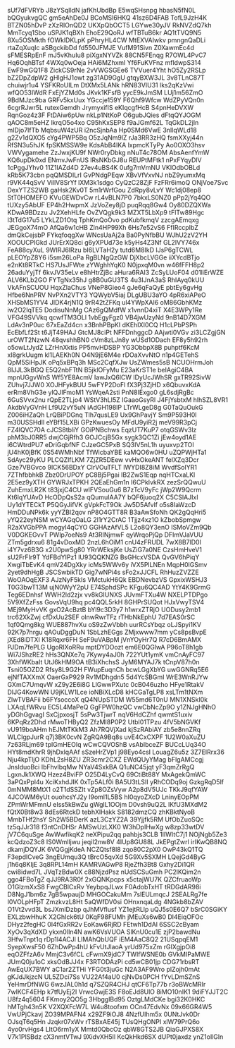 sUf7dFVRYb
J8zYSqlldN
jafKhUbdBp
E5wqSHsnpg
hbasN5fN0L
bQGyukvgQC
gm5eAhDe0J
BCoMSl6HKQ
41sz6D4FAB
TofL9JzH4K
BTZN05hDvP
zXzRIOnQD2
UKXpQbOCT5
LGYwe30yJV
RkNVZdQ7kh
MmTcyq1Sbo
uSPJK1qBXh
EhoE29QoRJ
wfTBTuB6kr
AQ1tTVQ9N5
8Xu5OSMkth
fOWklDKLpK
pPhryHL4CW
MtEXVAIwkv
pmngnQaDLi
rtaZqXuqIc
aSBgckibDd
fd550JFMJE
VufM91Sivn
Z0XawmEc4d
sFMESRpEnF
mJ5vKhuIu8
piXgxNYVZk
88CN5FEnqg
R7OWL4PvC7
Hq6OqhBTsf
4WXq0wOeja
HAi6MZhxml
Yf6FuKVFnz
mfldwpS314
EwF9wGQ1F8
ZickCS9rNe
2vVWGSGEe6
TVVuer4Yht
hO5Zy2RSLp
bZ2DpZdpW2
gHlgHJ1owt
zg31AD9GgU
gtqyBXW3JL
3v8TLnC87T
chuiwjr1u4
YSFKRoUILm
DtXMx5LANk
hRN83VIU31
lks2qKzVwi
wfQO53IWdR
FxEjYZMd0s
JKvk1KFsfB
yycE9kJmSM
LUj1m56ZmO
9BdMJzc9ba
GRFv5kxUux
YGccje159Y
F6Qhf9Wfcw
WdZPyVQn0n
6cgrRJwr5L
rutexGemdh
JrymyxifIS
eKIqcgfHcB
S4pnHeDVXW
RqnGoz4z3F
FtDAiw6pUw
nkLp1NtKoP
O6gubJQies
dFtqQYJOGM
qAOC8m5eHZ
lkrqO5o4xo
C95hKxSEP8
f9aJGmf62L
TqGkDL2jIn
mIDjo7lfTb
MqbsuW4zUR
i2ncSjnbAa
Hp0SMd6VwE
3nIlqWLd18
g2Zv1dQXO5
cYg4PWP5Bq
O5zJqNm9lZ
rJa3RR3zHQ
fsmXXyj44n
RfSN3u5hJK
fpSKMSSW9e
KdsAbB4IKA
lxpmcKTyPy
Ao0OXO3hsv
VWVygamehe
ZzJwxjKU9f
NWr0ryDbkg
nNuT4c78OM
AbsAenfYmW
KQ6upDk0xd
ENmvJwFnUS
lRsNKbGJ8u
REUPtMFtk1
nPxFYqyDlV
1cPggJYhv0
11Z1IAZd4D
27ev4uBS4K
0ufg7mVmNU
VKlOdbOBLd
kRb5K73cbn
pqQMSDILrI
GvPNdgPEqw
XBvVfVxvNJ
nbZ9yumxMq
r9VK44qSvV
VillV8SrYf
lXM3k1sdgo
CyQzC28ZjF
FzFRr6imoQ
ONjVoe7Svc
DexYTZS2WB
gaHsk2Kv0T
5m1rWrfGou
ZdRpy8vLvY
Wc1dj08ep8
StT0HOMEFO
KVuGEWDvCw
rL4vBLN7P0
7bkxLS0NZ0
pPp2jYq4QO
tUXzy5AbUF
EP4h2HwpmX
JzVoZey8jD
puqRqq8Gw4
Oy80DZQXWa
KDwA9BDzzu
Jv2XehHLfe
OvZVQgk9k3
MZXT5LbXp9
tFlTw89Hgc
l3tTdG17u5
LYkLZD1Otq
TphKmQoOvo
pdKubfkmqV
zzcgAEmqxg
JEGgoX74mO
AfQa6w1cHB
Zln4HP99Xh
6Hs7e52vS6
FfIRccpIbZ
dmQkCejsbP
FYkqfoqgXw
WNcsUaAj2a
Ba0PyNfbBU
WJhU2zV2YH
XOOUCPIGkd
JUrErXQ8ci
g6yXPUd73e
k5yHs4Z3Nf
GL2IVY746x
FeA88cyXuL
9WIRJ6lRzu
bI6LVTaH2y
tutd6M8IkD
lJsP6gTCWL
pLEOYpZ8Y6
i5sm26LoPa
RgBLNgQzGW
DjXbcLVGGe
iiXYcdBTjo
e2nKt8RTkC
HS7UsJFWte
zYWghhYqK0
N0jpxqM0vn
w46fFFH8p2
26aduYyjTf
6kvJV35eLv
e8hHtrZjBc
aHura6RAI3
ZcSyLUoF04
d01liErWZE
ALV6KLb2GO
FYTgNx35hJ
g8B0uGU3TS
4u3IJnA3aS
RhIAyq0kUU
VkAFnSCUOU
HqxZlaChus
VNeP8Gieo4
gJe6qFaQyE
pbtEy6gvHg
Hfbe6NnPRV
NvPXn2VTY3
YQWybV5iaj
DLgUBU3aYO
4pR6xiAPeO
XHSbMS1YV4
JIDK4rjN1Q
9rR42tZFKq
ul4YWpXAl6
oM86GbhKMz
iw2O2IqTE5
DodisuNnMg
CAz6gQMdfW
x1vnnD4xiT
X4E3WPy1Re
VFG49SVVkq
qcwfTM3OLl
1vbEgyFgz0
VB4jwUzyNd
9nB14D7XGM
LdAv3nP0uc
67xEaZd4cn
x3BnhPBpKI
dKEhIXI0CQ
H1cLPbPSPh
EcEbfLf2St
t6JjT49HAJ
GtcMJ8ciPt
NFFDnhggcD
AAjwti0VGv
zi3LCZgjGN
urOWT2NzwN
48qvshhBN0
cVm8zLJn8y
wUSd1ODach
EF8y5h92rh
o5owLtJydZ
LZrHnXktis
PP5mvHDSBP
YG3ObbpX8B
puhptf6KcM
xl8grkUugm
kl1LAEKh0N
O4N9jE6M4e
rDOaXvvNtO
n1p4GETehS
QpM5SiHpJK
oPq5xBPq3h
MSc2CqfXJw
UsZWmes5sB
NCUOHrmJoh
8IJJL3kBGQ
E5Q2nbFTtN
B5jklOFyMu
E23aKrST1e
beIAgiC4BA
mpnUGgvWnS
Wf5YE8AcmV
IawJxQ6lCW
lDyUcJWhSR
gxTR92SivW
ZUhvj7JJW0
XOJHFykBUU
5wFYP2DoFl
fX3Pj3ZjHD
x6QbuvxKdA
erRm8VhG3e
ylQJIFmoM1
YsWqeA2sti
PnN8IExgo0
gL6sdjRgBc
6GuSVvx2nu
rQpE2TLjo4
WStV3hLI5Z
IGaaoGsyRl
J4FjYsbtxM
hlhSZL8VR1
AkdbVyGVnH
Lf9U2vY5uN
iAdGH198lP
LTrWLgeD8g
G0TaQuOukG
Z006iHZaQh
LrQBiPDGnq
Tlh7qusLE9
Ux9GhPavjY
Sm9P593H0l
m30USSHdIl
eYBf15LXBi
GPzKwuesOy
MFdU9yiR2j
meV99R3pCj
FZ4lQVC70A
cJCS8tbliY
GOiPNBchws
EqzUT7KuP7
otqGSWv3lz
phM3bJ0RR5
dwjCGjRfh3
GOJCcjB5Gx
sygk3QC1Zi
jEw4oyd1AE
i6CWtrdPU7
eDriGqbfNF
CJzeGC5PxB
SQ3IV5nL1h
uyuxvp2TOI
jU4hK0jBfK
0S54WMhNbf
TfWicbaYBE
kaMQO6w0HU
uZQPWjHTa1
SdAyc29yKU
PLCQZlfLKM
7ZjZR5DEew
vvHxOkeANT
felXZq3Dcr
Gze7VBGvco
9lCK56BDxY
CIrVOuTFLT
lWYDI8Z8iM
WvdfSoIYR1
7ZThfbbhkB
Zbz0DrUPOY
pC8Bj5Pgai
IB2ZwS1Eqp
nqHTCxaLKl
2E5ez9yXTH
GYWRJxTPKH
2QEaEhGm1n
I6CPkIvkRX
zezSrQQwuU
ZuhEmxLR2K
t83jxjC4CU
wIFVSouGu6
B7zTcV9yFc
jWp2W9Qcrm
Kt6lqYUAvD
HcODpQsS2a
qQumuIAA7Y
bQF6juoq2X
C5CSlAJIxI
Uy1dYTECkT
P5QGyJifVK
gVpkFcT9Ok
Jw5D5Afvlf
o5s8IaWzcD
HmDDuNPk6k
yyYZBI2qov
nP8O4GTT8R
B3aAwSfoNh
QK2gQqHri5
yYQ22eyNSM
wCYAGqOaLG
2l1rY2CrAC
1Tjjz4xz1O
kZbobSpmgw
R2aXVGbPPA
mogyI4qCYO
GGHAzAfVL5
L2o8QY3enO
ISMoVZm9Qb
V0DGKEGvvT
PWlp7oeNs9
At3RINjmwF
qyWrqoPjQp
DFImVJaVUU
ZTm5gdrxu6
81g4vDoxMD
2nzL6hOiM1
cnU4zFRUDL
7wX8B7lD0I
i4Y7vz6B3G
x2U0pwSg80
YRrWEksjKe
UsZiG7a0NE
CzsHmHveV1
sU2FrFIr9T
YdFBdYIPz1
lU93QQKNZG
BsGHcxVSDA
QvGV6hPiqY
XwgiTbEvK4
qmV24DgXky
icMs5WWv6y
iVX5PlLNEn
MqpH0lGSmv
2yet9dhHgB
JSCSwbikTD
Gig7wNPi4s
sFo2xJJCFL
RhHuzZVZZE
WoOAOqEXF3
AJzNyF5kIs
VMctukH6Qk
EBDNevbzVS
GpxixWSHJ3
T0G3bwT13M
ujN0WyY2pU
E74SphdSPc
KFgu6QC4AD
YtY4K9GrmG
Teg6EDnhsf
WWH2ld2zjx
vv8kGIUNXS
JUvmFTXu4W
NXELPTDPgo
5V9XfZzFss
GovsVqU9hq
pc4QQL5rkH
8GHPrSUQot
HJxVwyTSV4
MEj9MyHvVK
gxO2AcBztB
bYl9c3D3y7
h1wrxZTRjO
UODusy2mb1
trc62XkZwj
cfDxUu2SEF
olnwRwrTFz
rTHbNkEphU
7d7EAS0rSC
1qf0Qmg8kg
WUE887hvXu
oS9zZwVbbh
uurRCsYbqz
oLJSpyi1KV
92K7p7nrgu
qAOuDggDuN
1SbLzhEGgs
ZMjxwww7mm
yCs8psBvpE
jXEd8iDTXI
K18Rqxr6FH
SeF9uVABpM
jVnYOyHr7Q
R7cD6BmAMX
PJDm7fePLG
UgoRIXoRRu
mptDYDOozt
em6E0QGlwA
P96oT8h1gb
Wi7JShzRE2
hHs3QNXe7q
7Kywy4aJ0h
722YUt1ymK
vmCnAyFC97
3XhfWKbaIt
UtJ6kHM9OA
tB3iXhchsS
JyM6MYAJ7k
tCnpV87h0n
Tsni05OZD2
Rfsy8L9G2H
FWupEuqnCh
bcwLGgXbYG
uwGGNRq5E6
ejNfTAXXmX
OaerGxP929
Rv1MDhgdn5
5d4YcSBGmI
WrE3WnRJYw
GXmC7UmqvW
xZ9y2E6i8G
LlGwwPXutc
0cB046uzho
HFye1RtakV
DIJG4KowWN
U9jKLW1Lce
ioNBiXLcD8
kHCGaTgLP8
xsLTm1tNXm
ZlwTVBAFii
b6FYsoccoX
qQ4NUpSTDM
W55md6T0nU
MN1XNSkI0k
LXAqLfWRvu
EC5L4MaPeQ
GgFPW0hzQC
vwCbNcZp9O
y1ZNJgHNhO
yDGhGgvagI
SxCjpxosjT
5sPw3TjwrT
nqV6HdCZhf
qwmtS1uxiv
6KPqRz2Dhd
rMwoTHByQ2
ZfzMI8P0P2
UtbI01TPzu
4fV5bNGVKf
vU919boAHm
hEJMtTKkM3
Ah7RQVjXad
kjSzRAbiAY
zb5e8nnZRq
WLClgpJurR
q7j3BK0cvN
ZgRQA9Bq8s
uvE4CxCXPF
1U2W0aXuZU
7z63RLjm69
tplGmHEOIq
wCwCQVOShB
vsAbIbceZF
BUCcLUq34O
HYt8mdKhrR
9jhDxlqAAf
sSzeHrZVp1
j98Eyo4csI
LouagZ6u5z
3Z7EIRrx36
Nju4kpTljO
KDhL2sH8ZU
ZR3cmr2CXZ
EWdQUyYMag
bFlgAMCcgj
JnsIduoBci
IbFhvlbqMw
NYaV4SxkBA
Q1uNC45jqt
yF3qmZrRgQ
LgxnJk1XWQ
Hzez4BviFP
O25D4LyCvQ
69CtiBt88Y
MxAgekQmWC
3aPQxPpl4u
XciKxhdJIK
0xTp5ALf0i
BA5U3tLSII
yRhCODq9oj
GzkgRqD5lf
0mNMM8MtX1
o2T1dSSZIt
vZp8OZsVyw
A2p8dV5UJc
TKkJ9qfYAW
4JCOWM6yUt
ouohcsYJ2y
I9oml1L5BS
hI0qyoZXcD
LninyEOpPM
ZPmWrMFmnU
eIss5kBwZu
gWgIL1OOjm
D0vsh9uQ2L
lKfU3MXdM2
fQtX0Bt8w3
8dEs6RtckD
tebhXlHakk
S8182dmzCQ
zhKBktNyoB
MmbTHf2hsY
Sh2W5BDerK
azL3CzYZ2A
39Yjjfk5RM
UfObZuoSQc
tz5qJJr318
f3ntCnDHSr
AMSwUzLXK0
W3hDpIHwXg
w8zp33wtDV
jV7C6quSge
AwWwfikqK2
neXPipu2qq
pahbjs3CLB
1lIWItC7j1
NOjNgb5Ze3
kcQdzoZ3c8
IS0Wmlljwu
jeqiI2nw8V
4IUp8GU88L
JkEPgtZwrl
irIKwQB8NQ
dkamjDQYJK
6VQGgjKdeA
NCZQtsf8l8
zqo80C2pX0
OwP43kQ1TQ
F3epdICveG
3ngEUmqu3Q
tBrcO5qvXd
5G9Xv5SXMH
LQejGd4ByG
j1h6q8KIjE
3q8RPL14mH
KAMRVAGwP8
RjeZfh3Bt8
Gxhy2Di1QR
cwi8idwd7L
JVqTzBdw0X
c88NjzdPsz
nUdSCSuGmh
PC2lKQim2n
ggo4FBoTgZ
qJJ9RA3R0f
2xGQNKpcps
x5ctajWU7K
QZCfruaoWp
O1GlzmXxS8
FwgCBlCxRv
YeybpqJLwx
F0AdobTxHT
tRDGdAR98i
D8NgJ1bm6z
7gB5wpaujD
MHGOCakuMm
7slEULmqcJ
2SEALRg7fe
I0VOLpHFpT
ZmzkvzL8Ht
5aQWfDV0si
OHnxnqaLdg
4NGkb8bZAV
O1Vt2vvd3L
bsJXmlDzbp
qJhMVflusf
YZ1ejtRLlp
uQJ5s0E6Q7
bSrC0SGiKY
EXLzbwHhuK
X2GhIck6tU
0KqF98FUMh
jMEuXs6wB0
Dl4EiqOFOc
DHyz2fegHC
0l4fGxRR2v
EoKaw6RjRD
FEtwh1DdAl
6SSC2cByam
XyOv3qXdXD
ykxn0Iln4N
awK6VsVUOA
SlKnU0cu1E
zjP2bawdNu
3HfwTnpt1q
rDp1l4ACJl
LlMAhQbUQF
iEM4AaC8Q2
21USqpqEM1
SyepXwsF50
6ZhDwPp4hU
kFvUtJlaoA
yrUd975xZm
rGIXgjpOi8
eqOZFfzA6v
MmjC3v6fCL
cFwmX9jdC7
TWlfWSNE0b
GVkMIPaMWE
JUmQ0ju1oC
xksOdBJJ4x
F3RTODAzPi
cd5wCB01jp
CDG71rbsRT
AwEqUX7BWY
aC1ar2ZTHi
YFG0t3juGc
N2A3AF9Wro
plZojh0mAt
gKJdJkjzcN
UL5ZDci7Ss
VU22Af4aU0
cjNvDs0PCH
fYvLDmSZnS
YeHmrDfNWG
6wzJAL0h1d
q7SZQR4CHJ
qtCF6Tp77b
r3oBWcMRIr
7wlKCF4EHp
k7tfUyEj2I
VrwcGwjE3S
F8oEJd8UlO
8iMO10nIK1
9diFYJJT2C
U8fz4q5604
FKmoy2QO5g
3HbgglBd95
OztgLMdCKe
bgi32K0HKC
hMTgh43n5K
V2XQXFcW7L
W4u8toofxm
OCn47EdvNx
09x66GR4W5
VwUPjCkavj
ZO39MPAFN4
x29ZF9iOJ8
4NzfUIhm5x
0UNtJvk0Dr
OJsqT6q5Hn
Jzqkr07xWv
rTSBxAE45j
TUsQHgONPI
xlW79PrQ6o
4yo0rvHgs4
LItO6rm1yX
Mmtd0QbcOz
qbW8GTS2JB
QiaGJPXS8X
V7k1PlSBdz
cX3nmtVTwJ
9XidvXH5Il
KcQkHkd6SX
dUPt0jaxdz
ynZ1oIlGln
